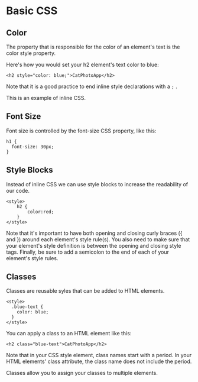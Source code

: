 # Basic CSS

## Color

The property that is responsible for the color of an element's text is the color style property.

Here's how you would set your h2 element's text color to blue:
```
<h2 style="color: blue;">CatPhotoApp</h2>
```
Note that it is a good practice to end inline style declarations with a ```;``` .

This is an example of inline CSS.

## Font Size

Font size is controlled by the font-size CSS property, like this:
```
h1 {
  font-size: 30px;
}
```

## Style Blocks

Instead of inline CSS we can use style blocks to increase the readability of our code.

```
<style>
    h2 {
        color:red;
    }
</style>
```
Note that it's important to have both opening and closing curly braces ({ and }) around each element's style rule(s). You also need to make sure that your element's style definition is between the opening and closing style tags. Finally, be sure to add a semicolon to the end of each of your element's style rules.

## Classes

Classes are reusable syles that can be added to HTML elements.

```
<style>
  .blue-text {
    color: blue;
  }
</style>
```
You can apply a class to an HTML element like this: 
```
<h2 class="blue-text">CatPhotoApp</h2> 
```
Note that in your CSS style element, class names start with a period. In your HTML elements' class attribute, the class name does not include the period.

Classes allow you to assign your classes to multiple elements.